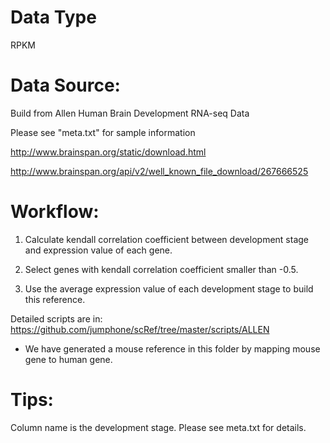 # Data Type

RPKM

# Data Source:

Build from Allen Human Brain Development RNA-seq Data

Please see "meta.txt" for sample information

http://www.brainspan.org/static/download.html

http://www.brainspan.org/api/v2/well_known_file_download/267666525

# Workflow:

1. Calculate kendall correlation coefficient between development stage and expression value of each gene.

2. Select genes with kendall correlation coefficient smaller than -0.5. 

3. Use the average expression value of each development stage to build this reference.

Detailed scripts are in: https://github.com/jumphone/scRef/tree/master/scripts/ALLEN

* We have generated a mouse reference in this folder by mapping mouse gene to human gene.

# Tips:

Column name is the development stage. Please see meta.txt for details.

